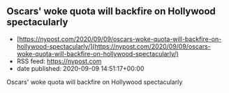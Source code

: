 ## Oscars' woke quota will backfire on Hollywood spectacularly
 - [https://nypost.com/2020/09/09/oscars-woke-quota-will-backfire-on-hollywood-spectacularly/](https://nypost.com/2020/09/09/oscars-woke-quota-will-backfire-on-hollywood-spectacularly/)
 - RSS feed: https://nypost.com
 - date published: 2020-09-09 14:51:17+00:00

Oscars' woke quota will backfire on Hollywood spectacularly


